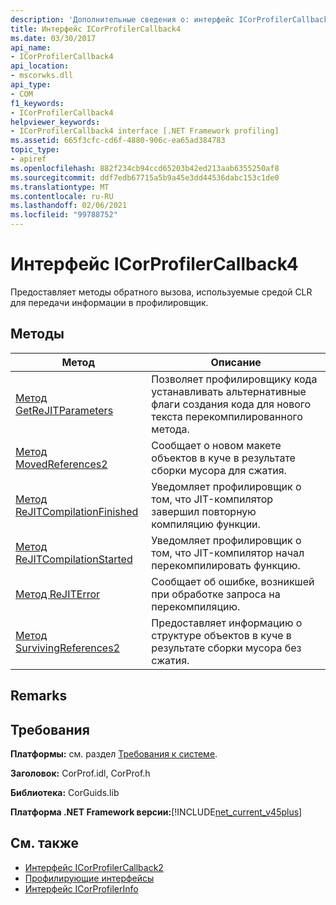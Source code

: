 ```yaml
---
description: 'Дополнительные сведения о: интерфейс ICorProfilerCallback4'
title: Интерфейс ICorProfilerCallback4
ms.date: 03/30/2017
api_name:
- ICorProfilerCallback4
api_location:
- mscorwks.dll
api_type:
- COM
f1_keywords:
- ICorProfilerCallback4
helpviewer_keywords:
- ICorProfilerCallback4 interface [.NET Framework profiling]
ms.assetid: 665f3cfc-cd6f-4880-906c-ea65ad384783
topic_type:
- apiref
ms.openlocfilehash: 882f234cb94ccd65203b42ed213aab6355250af8
ms.sourcegitcommit: ddf7edb67715a5b9a45e3dd44536dabc153c1de0
ms.translationtype: MT
ms.contentlocale: ru-RU
ms.lasthandoff: 02/06/2021
ms.locfileid: "99788752"
---
```

# <a name="icorprofilercallback4-interface"></a>Интерфейс ICorProfilerCallback4

Предоставляет методы обратного вызова, используемые средой CLR для передачи информации в профилировщик.  
  
## <a name="methods"></a>Методы  
  
|Метод|Описание|  
|------------|-----------------|  
|[Метод GetReJITParameters](icorprofilercallback4-getrejitparameters-method.md)|Позволяет профилировщику кода устанавливать альтернативные флаги создания кода для нового текста перекомпилированного метода.|  
|[Метод MovedReferences2](icorprofilercallback4-movedreferences2-method.md)|Сообщает о новом макете объектов в куче в результате сборки мусора для сжатия.|  
|[Метод ReJITCompilationFinished](icorprofilercallback4-rejitcompilationfinished-method.md)|Уведомляет профилировщик о том, что JIT-компилятор завершил повторную компиляцию функции.|  
|[Метод ReJITCompilationStarted](icorprofilercallback4-rejitcompilationstarted-method.md)|Уведомляет профилировщик о том, что JIT-компилятор начал перекомпилировать функцию.|  
|[Метод ReJITError](icorprofilercallback4-rejiterror-method.md)|Сообщает об ошибке, возникшей при обработке запроса на перекомпиляцию.|  
|[Метод SurvivingReferences2](icorprofilercallback4-survivingreferences2-method.md)|Предоставляет информацию о структуре объектов в куче в результате сборки мусора без сжатия.|  
  
## <a name="remarks"></a>Remarks  
  
## <a name="requirements"></a>Требования  

 **Платформы:** см. раздел [Требования к системе](../../get-started/system-requirements.md).  
  
 **Заголовок:** CorProf.idl, CorProf.h  
  
 **Библиотека:** CorGuids.lib  
  
 **Платформа .NET Framework версии:**[!INCLUDE[net_current_v45plus](../../../../includes/net-current-v45plus-md.md)]  
  
## <a name="see-also"></a>См. также

- [Интерфейс ICorProfilerCallback2](icorprofilercallback2-interface.md)
- [Профилирующие интерфейсы](profiling-interfaces.md)
- [Интерфейс ICorProfilerInfo](icorprofilerinfo-interface.md)
